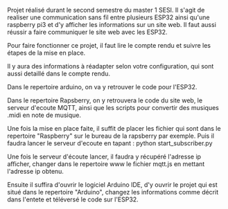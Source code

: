 Projet réalisé durant le second semestre du master 1 SESI.
Il s'agit de realiser une communication sans fil entre plusieurs ESP32 ainsi qu'une raspberry pi3 et d'y afficher les informations sur un site web.
Il faut aussi réussir a faire communiquer le site web avec les ESP32.

Pour faire fonctionner ce projet, il faut lire le compte rendu et suivre les étapes de la mise en place.

Il y aura des informations à réadapter selon votre configuration, qui sont aussi detaillé dans le compte rendu.

Dans le repertoire arduino, on va y retrouver le code pour l'ESP32.

Dans le repertoire Rapsberry, on y retrouvera le code du site web, le serveur d'ecoute MQTT, ainsi que les scripts pour convertir des musiques .midi en note de musique.


Une fois la mise en place faite, il suffit de placer les fichier qui sont dans le repertoire "Raspberry" sur le bureau de la rapsberry par exemple.
Puis il faudra lancer le serveur d'ecoute en tapant : python start_subscriber.py

Une fois le serveur d'écoute lancer, il faudra y récupéré l'adresse ip afficher, changer dans le repertoire www le fichier mqtt.js en mettant l'adresse ip obtenu.

Ensuite il suffira d'ouvrir le logiciel Arduino IDE, d'y ouvrir le projet qui est situé dans le repertoire "Arduino", changez les informations comme décrit dans l'entete et téléversé le code sur l'ESP32.
